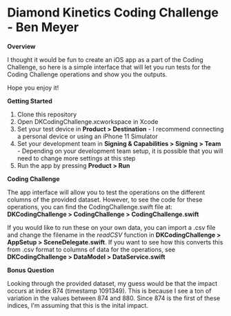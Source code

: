 # Diamond Kinetics Coding Challenge - Ben Meyer

**Overview**

I thought it would be fun to create an iOS app as a part of the Coding Challenge, 
so here is a simple interface that will let you run tests for the Coding Challenge operations and show you the outputs.

Hope you enjoy it!

**Getting Started**

1. Clone this repository
2. Open DKCodingChallenge.xcworkspace in Xcode
3. Set your test device in **Product > Destination** - I recommend connecting a personal device or using an iPhone 11 Simulator
4. Set your development team in **Signing & Capabilities > Signing > Team** - Depending on your development team setup, it is possible that you will need to change more settings at this step
5. Run the app by pressing **Product > Run**

**Coding Challenge**

The app interface will allow you to test the operations on the different columns of the provided dataset. 
However, to see the code for these operations, you can find the CodingChallenge.swift file at: **DKCodingChallenge > CodingChallenge > CodingChallenge.swift**

If you would like to run these on your own data, you can import a .csv file and change the filename in the *readCSV* function in **DKCodingChallenge > AppSetup > SceneDelegate.swift**. If you want to see how this converts this from .csv format to columns of data for the operations, see **DKCodingChallenge > DataModel > DataService.swift**

**Bonus Question**

Looking through the provided dataset, my guess would be that the impact occurs at index 874 (timestamp 1091349). 
This is because I see a ton of variation in the values between 874 and 880. 
Since 874 is the first of these indices, I'm assuming that this is the inital impact.

